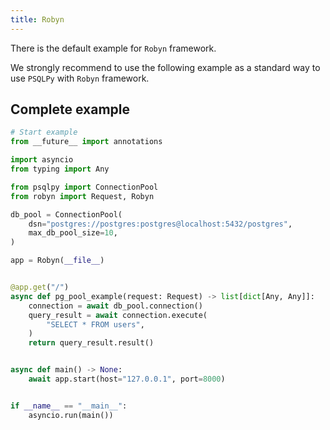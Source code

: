```yaml
---
title: Robyn
---
```


There is the default example for `Robyn` framework.

We strongly recommend to use the following example as a standard way to use `PSQLPy` with `Robyn` framework.

## Complete example

```python
# Start example
from __future__ import annotations

import asyncio
from typing import Any

from psqlpy import ConnectionPool
from robyn import Request, Robyn

db_pool = ConnectionPool(
    dsn="postgres://postgres:postgres@localhost:5432/postgres",
    max_db_pool_size=10,
)

app = Robyn(__file__)


@app.get("/")
async def pg_pool_example(request: Request) -> list[dict[Any, Any]]:
    connection = await db_pool.connection()
    query_result = await connection.execute(
        "SELECT * FROM users",
    )
    return query_result.result()


async def main() -> None:
    await app.start(host="127.0.0.1", port=8000)


if __name__ == "__main__":
    asyncio.run(main())
```
